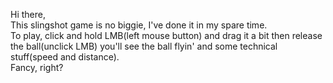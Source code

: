 Hi there,<br>
This slingshot game is no biggie, I've done it in my spare time.<br>
To play, click and hold LMB(left mouse button) and drag it a bit then release the ball(unclick LMB) you'll see the ball flyin' and some technical stuff(speed and distance).<br>
Fancy, right?
